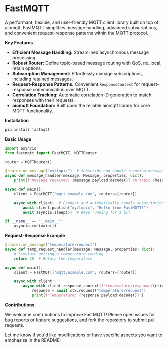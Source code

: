 # FastMQTT

A performant, flexible, and user-friendly MQTT client library built on top of aiomqtt. FastMQTT simplifies message handling, advanced subscriptions, and convenient request-response patterns within the MQTT protocol.

**Key Features**

* **Efficient Message Handling:** Streamlined asynchronous message processing.
* **Robust Router:** Define topic-based message routing with QoS, no_local, retain options.
* **Subscription Management:** Effortlessly manage subscriptions, including retained messages.
* **Request-Response Patterns:** Convenient `ResponseContext` for request-response communication over MQTT.
* **Correlation Tracking:** Automatic correlation ID generation to match responses with their requests.
* **aiomqtt Foundation:** Built upon the reliable aiomqtt library for core MQTT functionality.

**Installation**

```bash
pip install fastmqtt
```

**Basic Usage**

```python
import asyncio
from fastmqtt import FastMQTT, MQTTRouter

router = MQTTRouter()

@router.on_message("my/topic")  # Subscribe and handle incoming messages
async def message_handler(message: Message, properties: dict):
    print(f"Message received: {message.payload.decode()} on topic {message.topic}")

async def main():
    client = FastMQTT("mqtt.example.com", routers=[router]) 

    async with client:  # Connect and automatically handle subscriptions
        await client.publish("my/topic", "Hello from FastMQTT!")
        await asyncio.sleep(5)  # Keep running for a bit 

if __name__ == "__main__":
    asyncio.run(main())
```

**Request-Response Example**

```python
@router.on_message("temperature/request")
async def temp_request_handler(message: Message, properties: dict):
    # Simulate getting a temperature reading
    return 25  # Return the temperature

async def main():
    client = FastMQTT("mqtt.example.com", routers=[router])

    async with client:
        async with client.response_context(f"temperature/response/{client.identifier}") as ctx:
            response = await ctx.request("temperature/request")
            print(f"Temperature: {response.payload.decode()}") 
```

**Contributions**

We welcome contributions to improve FastMQTT! Please open issues for bug reports or feature suggestions, and fork the repository to submit pull requests.

Let me know if you'd like modifications or have specific aspects you want to emphasize in the README! 
